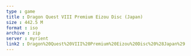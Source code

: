 ```yaml
---
type : game
title : Dragon Quest VIII Premium Eizou Disc (Japan)
size : 442.5 M
format : iso
archive : zip
server : myrient
link2 : Dragon%20Quest%20VIII%20Premium%20Eizou%20Disc%20%28Japan%29
---
```

